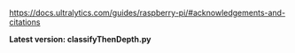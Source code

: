 https://docs.ultralytics.com/guides/raspberry-pi/#acknowledgements-and-citations

**Latest version: classifyThenDepth.py**